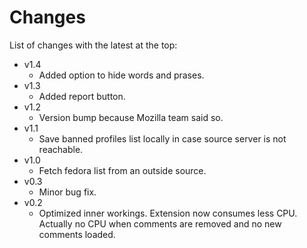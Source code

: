 Changes
=======

List of changes with the latest at the top:

  * v1.4
    * Added option to hide words and prases.
  * v1.3
    * Added report button.
  * v1.2
    * Version bump because Mozilla team said so.
  * v1.1
    * Save banned profiles list locally in case source server is not reachable.
  * v1.0
    * Fetch fedora list from an outside source.
  * v0.3
    * Minor bug fix.
  * v0.2
    * Optimized inner workings. Extension now consumes less CPU. Actually no CPU when comments are removed and no new comments loaded.
